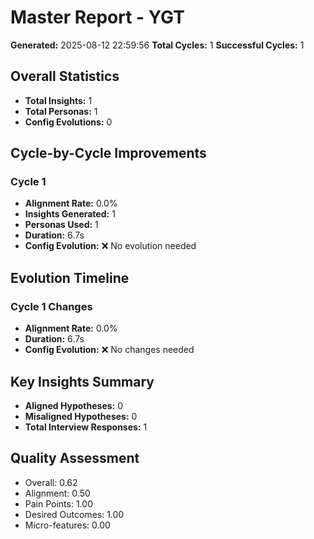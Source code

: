 # Master Report - YGT

**Generated:** 2025-08-12 22:59:56
**Total Cycles:** 1
**Successful Cycles:** 1

## Overall Statistics

- **Total Insights:** 1
- **Total Personas:** 1
- **Config Evolutions:** 0

## Cycle-by-Cycle Improvements

### Cycle 1

- **Alignment Rate:** 0.0%
- **Insights Generated:** 1
- **Personas Used:** 1
- **Duration:** 6.7s
- **Config Evolution:** ❌ No evolution needed

## Evolution Timeline

### Cycle 1 Changes

- **Alignment Rate:** 0.0%
- **Duration:** 6.7s
- **Config Evolution:** ❌ No changes needed

## Key Insights Summary

- **Aligned Hypotheses:** 0
- **Misaligned Hypotheses:** 0
- **Total Interview Responses:** 1


## Quality Assessment

- Overall: 0.62
- Alignment: 0.50
- Pain Points: 1.00
- Desired Outcomes: 1.00
- Micro-features: 0.00
